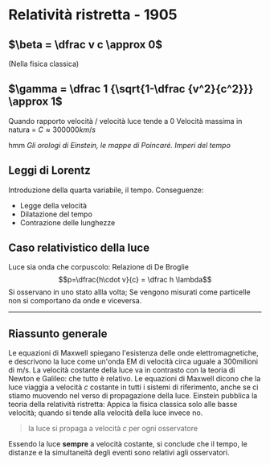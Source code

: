 # Relatività ristretta - 1905
## $\beta = \dfrac v c \approx 0$
(Nella fisica classica)
## $\gamma = \dfrac 1 {\sqrt{1-\dfrac {v^2}{c^2}}} \approx 1$
Quando rapporto velocità / velocità luce tende a 0 
Velocità massima in natura = $C \approx 300000km/s$  

hmm
*Gli orologi di Einstein, le mappe di Poincaré. Imperi del tempo*

## Leggi di Lorentz
Introduzione della quarta variabile, il tempo. 
Conseguenze: 
- Legge della velocità 
- Dilatazione del tempo 
- Contrazione delle lunghezze 


## Caso relativistico della luce
Luce sia onda che corpuscolo: 
Relazione di De Broglie 
$$p=\dfrac{h\cdot v}{c} = \dfrac h \lambda$$
Si osservano in uno stato allla volta; Se vengono misurati come particelle non si comportano da onde e viceversa. 

---

## Riassunto generale 
Le equazioni di Maxwell spiegano l'esistenza delle onde elettromagnetiche, e descrivono la luce come un'onda EM di velocità circa uguale a 300milioni di m/s. 
La velocità costante della luce va in contrasto con la teoria di Newton e Galileo: che tutto è relativo. 
Le equazioni di Maxwell dicono che la luce viaggia a velocità $c$ costante in tutti i sistemi di riferimento, anche se ci stiamo muovendo nel verso di propagazione della luce. 
Einstein pubblica la teoria della relatività ristretta: Appica la fisica classica solo alle basse velocità; quando si tende alla velocità della luce invece no. 
> la luce si propaga a velocità $c$ per ogni osservatore

Essendo la luce **sempre** a velocità costante, si conclude che il tempo, le distanze e la simultaneità degli eventi sono relativi agli osservatori. 
